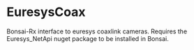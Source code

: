 # EuresysCoax

Bonsai-Rx interface to euresys coaxlink cameras. Requires the Euresys_NetApi nuget package to be installed in Bonsai. 
